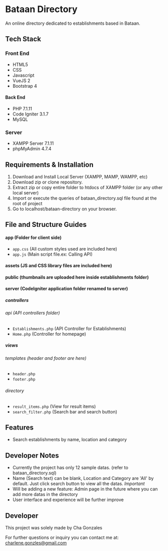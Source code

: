 # Bataan Directory

An online directory dedicated to establishments based in Bataan.

## Tech Stack
### Front End
- HTML5
- CSS
- Javascript
- VueJS 2
- Bootstrap 4

#### Back End
- PHP 7.1.11
- Code Igniter 3.1.7
- MySQL

### Server
- XAMPP Server 7.1.11
- phpMyAdmin 4.7.4

## Requirements & Installation
1. Download and Install Local Server (XAMPP, MAMP, WAMPP, etc)
2. Download zip or clone repository. 
3. Extract zip or copy entire folder to htdocs of XAMPP folder (or any other local server)
4. Import or execute the queries of bataan_directory.sql file found at the root of project
5. Go to localhost/bataan-directory on your browser. 

## File and Structure Guides
#### app (Folder for client side)
- `app.css` (All custom styles used are included here)
- `app.js` (Main script file.ex: Calling API)

#### assets (JS and CSS library files are included here)

#### public (thumbnails are uploaded here inside establishments folder)

#### server (CodeIgniter application folder renamed to server)
##### controllers
###### api (API controllers folder)
- `Establishments.php` (API Controller for Establishments)
- `Home.php` (Controller for homepage)
##### views 
###### templates (header and footer are here)
- `header.php`
- `footer.php`
###### directory 
- `result_items.php` (View for result items)
- `search_filter.php` (Search bar and search button)

## Features
- Search establishments by name, location and category

## Developer Notes
- Currently the project has only 12 sample datas. (refer to bataan_directory.sql)
- Name (Search text) can be blank, Location and Category are 'All' by default. Just click search button to view all the datas.
*Important* 
- Will be adding a new feature: Admin page in the future where you can add more datas in the directory
- User interface and experience will be further improve
 
## Developer
This project was solely made by Cha Gonzales


For further questions or inquiry you can contact me at:
charlene.gonzles@gmail.com

